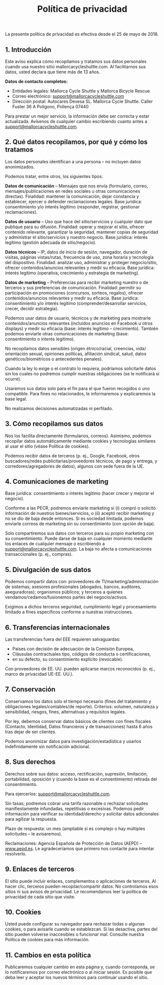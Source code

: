 ﻿---
title: "Política de privacidad"
---

La presente política de privacidad es efectiva desde el 25 de mayo de 2018.

## 1. Introducción

Este aviso explica cómo recopilamos y tratamos sus datos personales cuando usa nuestro sitio mallorcacycleshuttle.com. Al facilitarnos sus datos, usted declara que tiene más de 13 años.

**Datos de contacto completos:**
- Entidades legales: Mallorca Cycle Shuttle y Mallorca Bicycle Rescue
- Correo electrónico: support@mallorcacycleshuttle.com
- Dirección postal: Autocares Devesa SL. Mallorca Cycle Shuttle. Caller Fuster 36 A Polígono, Pollença 07440

Para prestar un mejor servicio, la información debe ser correcta y estar actualizada. Avísenos de cualquier cambio escribiendo cuanto antes a support@mallorcacycleshuttle.com.

## 2. Qué datos recopilamos, por qué y cómo los tratamos

Los datos personales identifican a una persona – no incluyen datos anonimizados.

Podemos tratar, entre otros, los siguientes tipos:

**Datos de comunicación** – Mensajes que nos envía (formulario, correo, mensajes/publicaciones en redes sociales u otras comunicaciones directas). Finalidad: mantener la comunicación, dejar constancia y establecer, ejercer o defender reclamaciones legales. Base jurídica: consentimiento y/o interés legítimo (responder, registrar, gestionar reclamaciones).

**Datos de usuario** – Uso que hace del sitio/servicios y cualquier dato que publique para su difusión. Finalidad: operar y mejorar el sitio, ofrecer contenido relevante, garantizar la seguridad, mantener copias de seguridad y administrar el sitio/servicios y nuestro negocio. Base jurídica: interés legítimo (gestión adecuada de sitio/negocio).

**Datos técnicos** – IP, datos de inicio de sesión, navegador, duración de visitas, páginas vistas/rutas, frecuencia de uso, zona horaria y tecnología del dispositivo. Finalidad: analizar uso, administrar y proteger negocio/sitio, ofrecer contenidos/anuncios relevantes y medir su eficacia. Base jurídica: interés legítimo (operativa, crecimiento y estrategia de marketing).

**Datos de marketing** – Preferencias para recibir marketing nuestro o de terceros y sus preferencias de comunicación. Finalidad: permitir su participación en promociones (concursos, sorteos, regalos), ofrecer contenidos/anuncios relevantes y medir su eficacia. Base jurídica: consentimiento y/o interés legítimo (comprender/desarrollar servicios, crecer, decidir estrategia).

Podemos usar datos de usuario, técnicos y de marketing para mostrarle contenidos/anuncios relevantes (incluidos anuncios en Facebook u otros displays) y medir su eficacia (base: interés legítimo – crecimiento). También podemos enviarle otras comunicaciones de marketing (base: consentimiento o interés legítimo).

No recopilamos datos sensibles (origen étnico/racial, creencias, vida/ orientación sexual, opiniones políticas, afiliación sindical, salud, datos genéticos/biométricos o antecedentes penales).

Cuando la ley lo exige o el contrato lo requiera, podríamos solicitarle datos sin los cuales no podremos cumplir nuestras obligaciones (se le notificará si ocurre).

Usaremos sus datos solo para el fin para el que fueron recogidos o uno compatible. Para fines no relacionados, le informaremos y explicaremos la base legal.

No realizamos decisiones automatizadas ni perfilado.

## 3. Cómo recopilamos sus datos

Nos los facilita directamente (formularios, correos). Asimismo, podemos recopilar datos automáticamente mediante cookies y tecnologías similares al usar el sitio (véase Política de cookies).

Podemos recibir datos de terceros (p. ej., Google, Facebook, otros buscadores/redes publicitarias/proveedores técnicos, de pago y entrega, y corredores/agregadores de datos), algunos con sede fuera de la UE.

## 4. Comunicaciones de marketing

Base jurídica: consentimiento o interés legítimo (hacer crecer y mejorar el negocio).

Conforme a las PECR, podremos enviarle marketing si (i) compró o solicitó información de nuestros bienes/servicios, o (ii) aceptó recibir marketing y no se dio de baja desde entonces. Si es sociedad limitada, podemos enviarle correos de marketing sin su consentimiento (con opción de baja).

Solo compartiremos sus datos con terceros para su propio marketing con su consentimiento. Puede darse de baja en cualquier momento mediante los enlaces de cualquier mensaje o escribiendo a support@mallorcacycleshuttle.com. La baja no afecta a comunicaciones transaccionales (p. ej., compras).

## 5. Divulgación de sus datos

Podemos compartir datos con: proveedores de TI/marketing/administración de sistemas; asesores profesionales (abogados, bancos, auditores, aseguradoras); organismos públicos; y terceros a quienes vendamos/cedamos/fusionemos partes del negocio/activos.

Exigimos a dichos terceros seguridad, cumplimiento legal y procesamiento limitado a fines específicos conforme a nuestras instrucciones.

## 6. Transferencias internacionales

Las transferencias fuera del EEE requieren salvaguardas:

- Países con decisión de adecuación de la Comisión Europea,
- Cláusulas contractuales tipo, códigos de conducta o certificaciones,
- en su defecto, su consentimiento explícito (revocable).

Con proveedores de EE. UU. pueden aplicarse marcos reconocidos (p. ej., marco de privacidad UE-EE. UU.).

## 7. Conservación

Conservamos los datos solo el tiempo necesario (fines del tratamiento y obligaciones legales/contables/de reporte). Criterios: volumen, naturaleza y sensibilidad, riesgos, fines, alternativas y requisitos legales.

Por ley, debemos conservar datos básicos de clientes con fines fiscales (Contacto, Identidad, Datos financieros y de transacciones) hasta 6 años tras dejar de ser clientes.

Podemos anonimizar datos para investigación/estadística y usarlos indefinidamente sin notificación adicional.

## 8. Sus derechos

Derechos sobre sus datos: acceso, rectificación, supresión, limitación, portabilidad, oposición y (cuando la base es el consentimiento) retirada del consentimiento.

Para ejercerlos: support@mallorcacycleshuttle.com.

Sin tasas; podremos cobrar una tarifa razonable o rechazar solicitudes manifiestamente infundadas, repetitivas o excesivas. Podemos pedir información para verificar su identidad/derecho y solicitar datos adicionales para agilizar la respuesta.

Plazo de respuesta: un mes (ampliable si es complejo o hay múltiples solicitudes – le avisaremos).

Reclamaciones: Agencia Española de Protección de Datos (AEPD) – www.aepd.es. Le agradeceríamos que primero nos contacte para intentar resolverlo.

## 9. Enlaces de terceros

El sitio puede incluir enlaces, complementos o aplicaciones de terceros. Al hacer clic, terceros pueden recopilar/compartir datos. No controlamos esos sitios ni sus avisos de privacidad. Le recomendamos leer la política de privacidad de cada sitio que visite.

## 10. Cookies

Usted puede configurar su navegador para rechazar todas o algunas cookies, o para avisarle cuando se establezcan. Si las desactiva, partes del sitio pueden volverse inaccesibles o funcionar mal. Consulte nuestra Política de cookies para más información.

## 11. Cambios en esta política

Publicaremos cualquier cambio en esta página y, cuando corresponda, se lo notificaremos por correo electrónico o al iniciar sesión. Es posible que deba leer y aceptar los nuevos términos para continuar usando el sitio.
